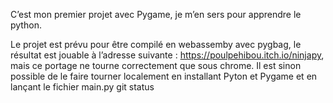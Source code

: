 C’est mon premier projet avec Pygame, je m’en sers pour apprendre le python.

Le projet est prévu pour être compilé en webassemby avec pygbag, le résultat est jouable à l’adresse suivante : https://poulpehibou.itch.io/ninjapy, mais ce portage ne tourne correctement que sous chrome.
Il est sinon possible de le faire tourner localement en installant Pyton et Pygame et en lançant le fichier main.py
git status